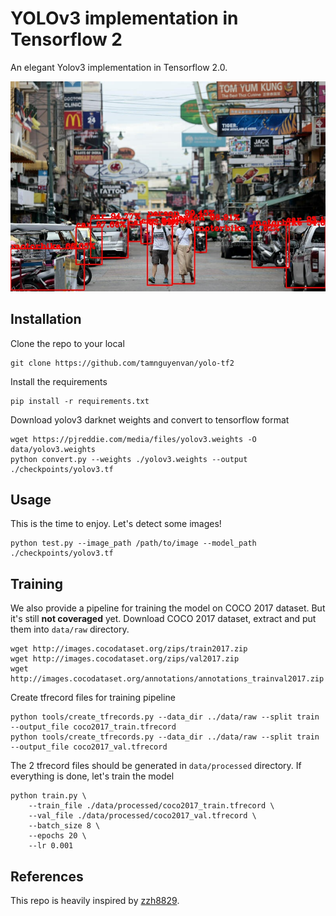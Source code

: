 # YOLOv3 implementation in Tensorflow 2
An elegant Yolov3 implementation in Tensorflow 2.0.

![prediction](./assets/street_out.jpg)
## Installation
Clone the repo to your local
```
git clone https://github.com/tamnguyenvan/yolo-tf2
```
Install the requirements
```
pip install -r requirements.txt
```
Download yolov3 darknet weights and convert to tensorflow format
```
wget https://pjreddie.com/media/files/yolov3.weights -O data/yolov3.weights
python convert.py --weights ./yolov3.weights --output ./checkpoints/yolov3.tf
```
## Usage
This is the time to enjoy. Let's detect some images!
```
python test.py --image_path /path/to/image --model_path ./checkpoints/yolov3.tf
```

## Training
We also provide a pipeline for training the model on COCO 2017 dataset. But it's still **not coveraged** yet.
Download COCO 2017 dataset, extract and put them into `data/raw` directory.
```
wget http://images.cocodataset.org/zips/train2017.zip
wget http://images.cocodataset.org/zips/val2017.zip
wget http://images.cocodataset.org/annotations/annotations_trainval2017.zip
```
Create tfrecord files for training pipeline
```
python tools/create_tfrecords.py --data_dir ../data/raw --split train --output_file coco2017_train.tfrecord
python tools/create_tfrecords.py --data_dir ../data/raw --split train --output_file coco2017_val.tfrecord
```
The 2 tfrecord files should be generated in `data/processed` directory.
If everything is done, let's train the model
```
python train.py \
	--train_file ./data/processed/coco2017_train.tfrecord \
	--val_file ./data/processed/coco2017_val.tfrecord \
	--batch_size 8 \
	--epochs 20 \
	--lr 0.001
```

## References
This repo is heavily inspired by [zzh8829](https://github.com/zzh8829/yolov3-tf2).
